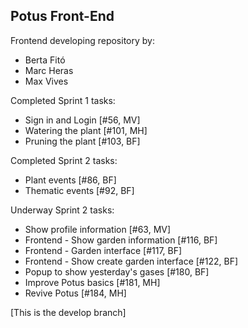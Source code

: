 Potus Front-End
---

Frontend developing repository by:

- Berta Fitó
- Marc Heras
- Max Vives

Completed Sprint 1 tasks:

- Sign in and Login [#56, MV]
- Watering the plant [#101, MH]
- Pruning the plant [#103, BF]

Completed Sprint 2 tasks:

- Plant events [#86, BF]
- Thematic events [#92, BF]

Underway Sprint 2 tasks:

- Show profile information [#63, MV]
- Frontend - Show garden information [#116, BF]
- Frontend - Garden interface [#117, BF]
- Frontend - Show create garden interface [#122, BF]
- Popup to show yesterday's gases [#180, BF]
- Improve Potus basics [#181, MH]
- Revive Potus [#184, MH]

[This is the develop branch]
